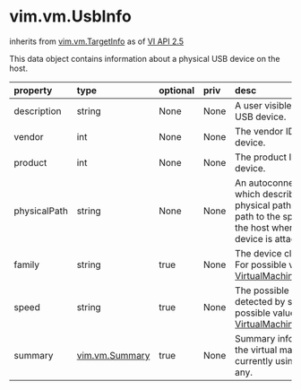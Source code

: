 vim.vm.UsbInfo
==============
inherits from [vim.vm.TargetInfo](docs/vim.vm.TargetInfo.md)
as of [VI API 2.5](vim.version.md#vim.version.version2)


This data object contains information about a physical USB device  on the host.

| property | type | optional | priv | desc |
|:---------|:-----|:---------|:-----|:-----|
| description | string | None | None | A user visible name of the USB device. |
| vendor | int | None | None | The vendor ID of the USB device. |
| product | int | None | None | The product ID of the USB device. |
| physicalPath | string | None | None | An autoconnect pattern which describes the device's physical   path. This is the path to the specific port on the host where the   USB device is attached. |
| family | string | true | None | The device class families.   For possible values see   <a href="vim.vm.UsbInfo.Family.md">VirtualMachineUsbInfoFamily</a> |
| speed | string | true | None | The possible device speeds detected by server.   For possible values see   <a href="vim.vm.UsbInfo.Speed.md">VirtualMachineUsbInfoSpeed</a> |
| summary | [vim.vm.Summary](vim.vm.Summary.md "vim.vm.Summary") | true | None | Summary information about the virtual machine that is currently   using this device, if any. |


